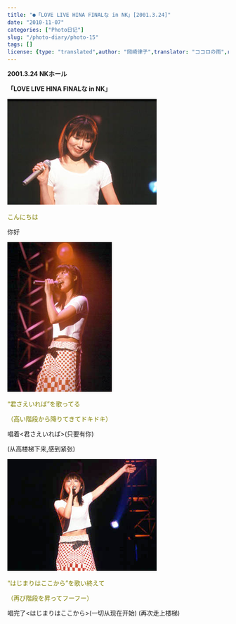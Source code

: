 ```yaml
---
title: "●「LOVE LIVE HINA FINALな in NK」[2001.3.24]"
date: "2010-11-07"
categories: ["Photo日记"]
slug: "/photo-diary/photo-15"
tags: []
license: {type: "translated",author: "岡崎律子",translator: "ココロの雨",reproduced-url: "http://www.ne.jp/asahi/okazaki/book/photo/photo15.html",reproduced-website: "岡崎律子Book"}
---
```


**2001.3.24 NKホール**

**「LOVE LIVE HINA FINALな in NK」**

[![](./images/hina-1.jpg "hina-1")](./images/hina-1.jpg)

<span style="color: #808000;">こんにちは</span>

你好

[![](./images/hina-2.jpg "hina-2")](./images/hina-2.jpg)

<span style="color: #808000;">“君さえいれば”を歌ってる</span>

<span style="color: #808000;">（高い階段から降りてきてドキドキ）</span>

唱着<君さえいれば>(只要有你)

(从高楼梯下来,感到紧张)

[![](./images/hina-3.jpg "hina-3")](./images/hina-3.jpg)

<span style="color: #808000;">“はじまりはここから”を歌い終えて</span>

<span style="color: #808000;">（再び階段を昇ってフーフー）</span>

唱完了<はじまりはここから>(一切从现在开始) (再次走上楼梯)
